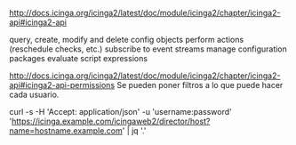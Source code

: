 http://docs.icinga.org/icinga2/latest/doc/module/icinga2/chapter/icinga2-api#icinga2-api

query, create, modify and delete config objects
perform actions (reschedule checks, etc.)
subscribe to event streams
manage configuration packages
evaluate script expressions


http://docs.icinga.org/icinga2/latest/doc/module/icinga2/chapter/icinga2-api#icinga2-api-permissions
Se pueden poner filtros a lo que puede hacer cada usuario.


curl -s -H 'Accept: application/json' -u 'username:password' 'https://icinga.example.com/icingaweb2/director/host?name=hostname.example.com' | jq '.'

